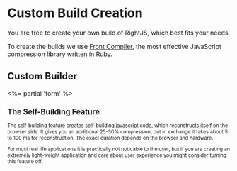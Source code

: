 # Custom Build Creation

You are free to create your own build of RightJS, which best fits your needs.

To create the builds we use [Front Compiler](http://github.com/MadRabbit/frontcompiler),
the most effective JavaScript compression library written in Ruby.

## Custom Builder
<%= partial 'form' %>

<div style="font-size: 80%">
  <h2>The Self-Building Feature</h2>
  <p>
    The self-building feature creates self-building javascript code, which
    reconstructs itself on the browser side. It gives you an additional 25-30%
    compression, but in exchange it takes about 5 to 100 ms for reconstruction. The
    exact duration depends on the browser and hardware.
  </p>
  <p>
    For most real life applications it is practically not noticable to the user,
    but if you are creating an extremely light-weight application and care about
    user experience you might consider turning this feature off.
  </p>
</div>

